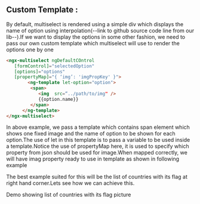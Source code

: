 ## Custom Template :

By default, multiselect is rendered using a simple div which displays the name of option using interpolation(--link to github source code line from our lib--).If we want to display the options in some other fashion, we need to pass our own custom template which multiselect will use to render the options one by one

```html
<ngx-multiselect ngDefaultCOntrol 
   [formControl]="selectedOption" 
   [options]="options"
   [propertyMap]="{ ‘img’: 'imgPropKey' }">
    	<ng-template let-option="option">
         <span>
            <img  src=“../path/to/img" />
            {{option.name}}
         </span>	
      </ng-template>
</ngx-multiselect>
```

In above example, we pass a template which contains span element which shows one fixed image and the name of option to be shown for each option.The use of let in this template is to pass a variable to be used inside a template.Notice the use of propertyMap here, it is used to specify which property from json should be used for image.When mapped correctly, we will have imag property ready to use in template as shown in following example

The best example suited for this will be the list of countries with its flag at right hand corner.Lets see how we can achieve this.


Demo showing list of countries with its flag picture

<ms-custom-template></ms-custom-template>

<code-tabs>
  <code-pane title="app/custom-template.component.ts" path="custom-template/src/app/custom-template.component.ts"></code-pane>
  <code-pane title="app/custom-template.component.html" path="custom-template/src/app/custom-template.component.html"></code-pane>
</code-tabs>
